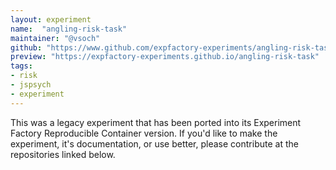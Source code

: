 ```yaml
---
layout: experiment
name:  "angling-risk-task"
maintainer: "@vsoch"
github: "https://www.github.com/expfactory-experiments/angling-risk-task"
preview: "https://expfactory-experiments.github.io/angling-risk-task"
tags:
- risk
- jspsych
- experiment
---
```


This was a legacy experiment that has been ported into its Experiment Factory Reproducible Container version. If you'd like to make the experiment, it's documentation, or use better, please contribute at the repositories linked below.
